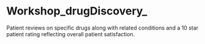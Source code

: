 # Workshop_drugDiscovery_
Patient reviews on specific drugs along with related conditions and a 10 star patient rating reflecting overall patient satisfaction.
